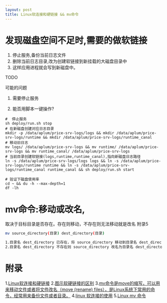 ```yaml
---
layout: post
title: Linux软连接和硬链接 && mv命令
---
```


# 发现磁盘空间不足时,需要的做软链接
1. 停止服务,备份当前日志文件
2. 删除当前日志目录,改为创建软链接到新挂载的大磁盘目录中
3. 这样应用进程就会写到新磁盘中。

TODO

可能的问题
1. 需要停止服务

2. 能否用脚本一键操作?

```shell
#  停止服务 
sh deploy/run.sh stop 
# 在新磁盘创建对应日志目录
mkdir -p /data/aplum/price-srv-logs/logs && mkdir /data/aplum/price-srv-logs/runtime && mkdir /data/aplum/price-srv-logs/runtime_canal
# 移动旧日志
mv logs/ /data/aplum/price-srv-logs && mv runtime/ /data/aplum/price-srv-logs && mv runtime_canal/ /data/aplum/price-srv-logs
# 当前目录创建软链接(logs,runtime,runtime_canal),指向新磁盘日志路径
ln -s /data/aplum/price-srv-logs/logs logs && ln -s /data/aplum/price-srv-logs/runtime runtime && ln -s /data/aplum/price-srv-logs/runtime_canal runtime_canal && sh deploy/run.sh start

# 验证下磁盘使用率
cd ~ && du -h --max-depth=1
df -lh
```

# mv命令:移动或改名,
取决于目标目录是否存在。存在则移动，不存在则无法移动就是改名
附录5

```bash
mv source_directory(目录) dest_directory(目录)	

1.目录名 dest_directory 已存在，将 source_directory 移动到目录名 dest_directory 中；
2.目录名 dest_directory 不存在则 source_directory 改名为目录名 dest_directory
```


# 附录
1.[Linux软连接和硬链接](https://www.cnblogs.com/itech/archive/2009/04/10/1433052.html)
2.[图示软硬链接的区别](https://xzchsia.github.io/2020/03/05/linux-hard-soft-link/)
3.[mv命令是move的缩写，可以用来移动文件或者将文件改名（move (rename) files），是Linux系统下常用的命令，经常用来备份文件或者目录。](https://www.cnblogs.com/peida/archive/2012/10/27/2743022.html)
4.[linux 软连接的使用](https://www.cnblogs.com/sueyyyy/p/10985443.html)
5.[Linux mv 命令](https://www.runoob.com/linux/linux-comm-mv.html)